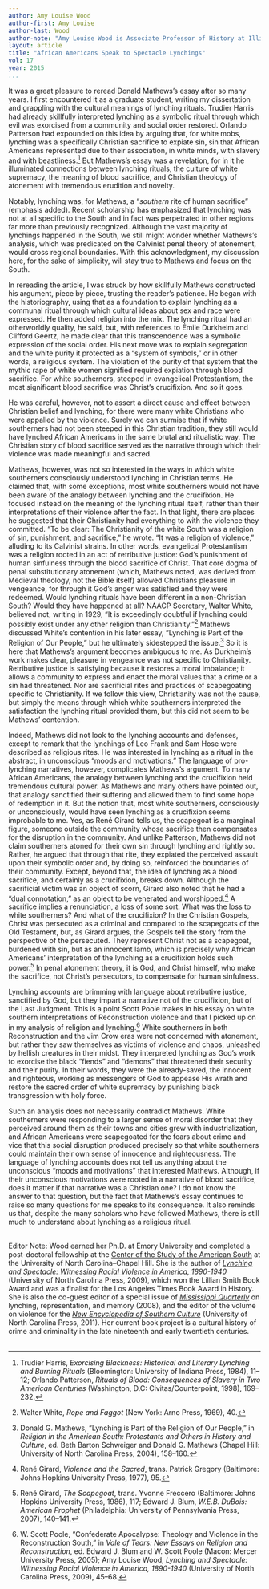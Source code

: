 ```yaml
---
author: Amy Louise Wood
author-first: Amy Louise
author-last: Wood
author-note: "Amy Louise Wood is Associate Professor of History at Illinois State University."
layout: article
title: "African Americans Speak to Spectacle Lynchings"
vol: 17
year: 2015
...
```


It was a great pleasure to reread Donald Mathews’s essay after so many years. I first encountered it as a graduate student, writing my dissertation and grappling with the cultural meanings of lynching rituals. Trudier Harris had already skillfully interpreted lynching as a symbolic ritual through which evil was exorcised from a community and social order restored. Orlando Patterson had expounded on this idea by arguing that, for white mobs, lynching was a specifically Christian sacrifice to expiate sin, sin that African Americans represented due to their association, in white minds, with slavery and with beastliness.[^1] But Mathews’s essay was a revelation, for in it he illuminated connections between lynching rituals, the culture of white supremacy, the meaning of blood sacrifice, and Christian theology of atonement with tremendous erudition and novelty.

Notably, lynching was, for Mathews, a “*southern* rite of human sacrifice” (emphasis added). Recent scholarship has emphasized that lynching was not at all specific to the South and in fact was perpetrated in other regions far more than previously recognized. Although the vast majority of lynchings happened in the South, we still might wonder whether Mathews’s analysis, which was predicated on the Calvinist penal theory of atonement, would cross regional boundaries. With this acknowledgment, my discussion here, for the sake of simplicity, will stay true to Mathews and focus on the South. 

In rereading the article, I was struck by how skillfully Mathews constructed his argument, piece by piece, trusting the reader’s patience. He began with the historiography, using that as a foundation to explain lynching as a communal ritual through which cultural ideas about sex and race were expressed. He then added religion into the mix. The lynching ritual had an otherworldly quality, he said, but, with references to Émile Durkheim and Clifford Geertz, he made clear that this transcendence was a symbolic expression of the social order. His next move was to explain segregation and the white purity it protected as a “system of symbols,” or in other words, a religious system. The violation of the purity of that system that the mythic rape of white women signified required expiation through blood sacrifice. For white southerners, steeped in evangelical Protestantism, the most significant blood sacrifice was Christ’s crucifixion. And so it goes. 

He was careful, however, not to assert a direct cause and effect between Christian belief and lynching, for there were many white Christians who were appalled by the violence. Surely we can surmise that if white southerners had not been steeped in this Christian tradition, they still would have lynched African Americans in the same brutal and ritualistic way. The Christian story of blood sacrifice served as the narrative through which their violence was made meaningful and sacred. 

Mathews, however, was not so interested in the ways in which white southerners consciously understood lynching in Christian terms. He claimed that, with some exceptions, most white southerners would not have been aware of the analogy between lynching and the crucifixion. He focused instead on the meaning of the lynching ritual itself, rather than their interpretations of their violence after the fact. In that light, there are places he suggested that their Christianity had everything to with the violence they committed. “To be clear: The Christianity of the white South was a religion of sin, punishment, and sacrifice,” he wrote. “It was a religion of violence,” alluding to its Calvinist strains. In other words, evangelical Protestantism was a religion rooted in an act of retributive justice: God’s punishment of human sinfulness through the blood sacrifice of Christ. That core dogma of penal substitutionary atonement (which, Mathews noted, was derived from Medieval theology, not the Bible itself) allowed Christians pleasure in vengeance, for through it God’s anger was satisfied and they were redeemed. Would lynching rituals have been different in a non-Christian South? Would they have happened at all? NAACP Secretary, Walter White, believed not, writing in 1929, “It is exceedingly doubtful if lynching could possibly exist under any other religion than Christianity.”[^2] Mathews discussed White’s contention in his later essay, “Lynching is Part of the Religion of Our People,” but he ultimately sidestepped the issue.[^3] So it is here that Mathews’s argument becomes ambiguous to me. As Durkheim’s work makes clear, pleasure in vengeance was not specific to Christianity. Retributive justice is satisfying because it restores a moral imbalance; it allows a community to express and enact the moral values that a crime or a sin had threatened. Nor are sacrificial rites and practices of scapegoating specific to Christianity. If we follow this view, Christianity was not the cause, but simply the means through which white southerners interpreted the satisfaction the lynching ritual provided them, but this did not seem to be Mathews’ contention. 

Indeed, Mathews did not look to the lynching accounts and defenses, except to remark that the lynchings of Leo Frank and Sam Hose were described as religious rites. He was interested in lynching as a ritual in the abstract, in unconscious “moods and motivations.” The language of pro-lynching narratives, however, complicates Mathews’s argument. To many African Americans, the analogy between lynching and the crucifixion held tremendous cultural power. As Mathews and many others have pointed out, that analogy sanctified their suffering and allowed them to find some hope of redemption in it. But the notion that, most white southerners, consciously or unconsciously, would have seen lynching as a crucifixion seems improbable to me. Yes, as René Girard tells us, the scapegoat is a marginal figure, someone outside the community whose sacrifice then compensates for the disruption in the community. And unlike Patterson, Mathews did not claim southerners atoned for their own sin through lynching and rightly so. Rather, he argued that through that rite, they expiated the perceived assault upon their symbolic order and, by doing so, reinforced the boundaries of their community. Except, beyond that, the idea of lynching as a blood sacrifice, and certainly as a crucifixion, breaks down. Although the sacrificial victim was an object of scorn, Girard also noted that he had a “dual connotation,” as an object to be venerated and worshipped.[^4] A sacrifice implies a renunciation, a loss of some sort. What was the loss to white southerners? And what of the crucifixion? In the Christian Gospels, Christ was persecuted as a criminal and compared to the scapegoats of the Old Testament, but, as Girard argues, the Gospels tell the story from the perspective of the persecuted. They represent Christ not as a scapegoat, burdened with sin, but as an innocent lamb, which is precisely why African Americans’ interpretation of the lynching as a crucifixion holds such power.[^5] In penal atonement theory, it is God, and Christ himself, who make the sacrifice, not Christ’s persecutors, to compensate for human sinfulness. 

Lynching accounts are brimming with language about retributive justice, sanctified by God, but they impart a narrative not of the crucifixion, but of the Last Judgment. This is a point Scott Poole makes in his essay on white southern interpretations of Reconstruction violence and that I picked up on in my analysis of religion and lynching.[^6] White southerners in both Reconstruction and the Jim Crow eras were not concerned with atonement, but rather they saw themselves as victims of violence and chaos, unleashed by hellish creatures in their midst. They interpreted lynching as God’s work to exorcise the black “fiends” and “demons” that threatened their security and their purity. In their words, they were the already-saved, the innocent and righteous, working as messengers of God to appease His wrath and restore the sacred order of white supremacy by punishing black transgression with holy force. 

Such an analysis does not necessarily contradict Mathews. White southerners were responding to a larger sense of moral disorder that they perceived around them as their towns and cities grew with industrialization, and African Americans were scapegoated for the fears about crime and vice that this social disruption produced precisely so that white southerners could maintain their own sense of innocence and righteousness. The language of lynching accounts does not tell us anything about the unconscious “moods and motivations” that interested Mathews. Although, if their unconscious motivations were rooted in a narrative of blood sacrifice, does it matter if that narrative was a Christian one? I do not know the answer to that question, but the fact that Mathews’s essay continues to raise so many questions for me speaks to its consequence. It also reminds us that, despite the many scholars who have followed Mathews, there is still much to understand about lynching as a religious ritual.
<br/>
<br/>

Editor Note: Wood earned her Ph.D. at Emory University and completed a post-doctoral fellowship at the [Center of the Study of the American South](http://south.unc.edu) at the University of North Carolina–Chapel Hill. She is the author of [*Lynching and Spectacle: Witnessing Racial Violence in America, 1890-1940*](http://www.uncpress.unc.edu/browse/book_detail?title_id=1581) (University of North Carolina Press, 2009), which won the Lillian Smith Book Award and was a finalist for the Los Angeles Times Book Award in History. She is also the co-guest editor of a special issue of [*Mississippi Quarterly*](http://www.highbeam.com/doc/1G1-201711265.html) on lynching, representation, and memory (2008), and the editor of the volume on violence for the [*New Encyclopedia of Southern Culture*](http://uncpress.unc.edu/browse/book_detail?title_id=2225) (University of North Carolina Press, 2011). Her current book project is a cultural history of crime and criminality in the late nineteenth and early twentieth centuries.
<br/>
<br/>

[^1]: Trudier Harris, *Exorcising Blackness: Historical and Literary Lynching and Burning Rituals* (Bloomington: University of Indiana Press, 1984), 11–12; Orlando Patterson, *Rituals of Blood: Consequences of Slavery in Two American Centuries* (Washington, D.C: Civitas/Counterpoint, 1998), 169–232.
[^2]: Walter White, *Rope and Faggot* (New York: Arno Press, 1969), 40.
[^3]: Donald G. Mathews, “Lynching is Part of the Religion of Our People,” in *Religion in the American South: Protestants and Others in History and Culture*, ed. Beth Barton Schweiger and Donald G. Mathews (Chapel Hill: University of North Carolina Press, 2004), 158–160.
[^4]: René Girard, *Violence and the Sacred*, trans. Patrick Gregory (Baltimore: Johns Hopkins University Press, 1977), 95.
[^5]: René Girard, *The Scapegoat*, trans. Yvonne Freccero (Baltimore: Johns Hopkins University Press, 1986), 117; Edward J. Blum, *W.E.B. DuBois: American Prophet* (Philadelphia: University of Pennsylvania Press, 2007), 140–141.
[^6]: W. Scott Poole, “Confederate Apocalypse: Theology and Violence in the Reconstruction South,” in *Vale of Tears: New Essays on Religion and Reconstruction*, ed. Edward J. Blum and W. Scott Poole (Macon: Mercer University Press, 2005); Amy Louise Wood, *Lynching and Spectacle: Witnessing Racial Violence in America, 1890-1940* (University of North Carolina Press, 2009), 45–68.
